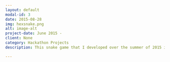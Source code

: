 ```yaml
---
layout: default
modal-id: 3
date: 2015-08-28
img: hexsnake.png
alt: image-alt
project-date: June 2015 -
client: None
category: Hackathon Projects
description: This snake game that I developed over the summer of 2015 is unique in that it uses a hexagonal rather than square grid. The current version of the game (with undeveloped features made inaccessible) is available on this <a href="https://github.com/PranavBahuguna/HexSnake">Github repository</a>.

---
```

